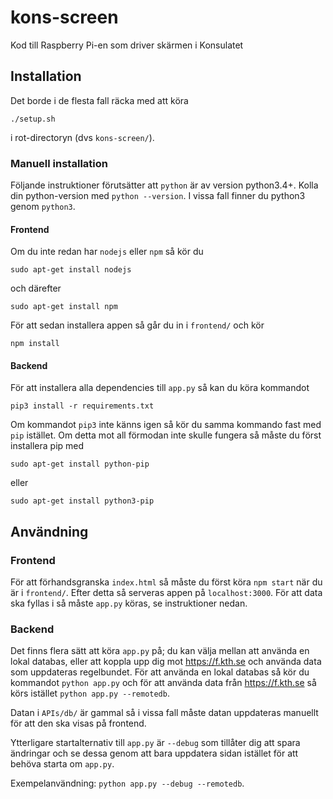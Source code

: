# kons-screen
Kod till Raspberry Pi-en som driver skärmen i Konsulatet

## Installation
Det borde i de flesta fall räcka med att köra

    ./setup.sh
    
i rot-directoryn (dvs `kons-screen/`).

### Manuell installation
Följande instruktioner förutsätter att `python` är av version python3.4+.
Kolla din python-version med `python --version`. I vissa fall finner du python3 genom `python3`.
#### Frontend
Om du inte redan har `nodejs` eller `npm` så kör du

    sudo apt-get install nodejs

och därefter

    sudo apt-get install npm

För att sedan installera appen så går du in i `frontend/` och kör

    npm install

#### Backend
För att installera alla dependencies till `app.py` så kan du köra kommandot

    pip3 install -r requirements.txt

Om kommandot `pip3` inte känns igen så kör du samma kommando fast med `pip` istället.
Om detta mot all förmodan inte skulle fungera så måste du först installera pip med

    sudo apt-get install python-pip

eller

    sudo apt-get install python3-pip

## Användning

### Frontend
För att förhandsgranska `index.html` så måste du först köra `npm start` när du är i `frontend/`.
Efter detta så serveras appen på `localhost:3000`. För att data ska fyllas i så måste `app.py` köras,
se instruktioner nedan.

### Backend
Det finns flera sätt att köra `app.py` på; du kan välja mellan att använda en lokal databas,
eller att koppla upp dig mot https://f.kth.se och använda data som uppdateras regelbundet.
För att använda en lokal databas så kör du kommandot `python app.py` och för att använda data
från https://f.kth.se så körs istället `python app.py --remotedb`.

Datan i `APIs/db/` är gammal
så i vissa fall måste datan uppdateras manuellt för att den ska visas på frontend.

Ytterligare startalternativ till `app.py` är `--debug` som tillåter dig att spara ändringar och se dessa
genom att bara uppdatera sidan istället för att behöva starta om `app.py`.

Exempelanvändning: `python app.py --debug --remotedb`.
